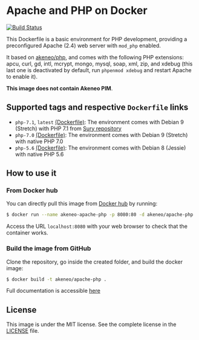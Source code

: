# Apache and PHP on Docker

[![Build Status](https://travis-ci.org/akeneo/Dockerfiles.svg)](https://travis-ci.org/akeneo/Dockerfiles)

This Dockerfile is a basic environment for PHP development, providing a preconfigured Apache (2.4) web server with `mod_php` enabled.

It  based on [akeneo/php](https://hub.docker.com/r/akeneo/php), and comes with the following PHP extensions: apcu, curl, gd, intl, mcrypt, mongo, mysql, soap, xml, zip, and xdebug (this last one is deactivated by default, run `phpenmod xdebug` and restart Apache to enable it).

**This image does not contain Akeneo PIM**.

## Supported tags and respective `Dockerfile` links

- `php-7.1`, `latest` [(Dockerfile)](https://github.com/akeneo/Dockerfiles/blob/master/apache-php/7.1/Dockerfile): The environment comes with Debian 9 (Stretch) with PHP 7.1 from [Sury repository](https://deb.sury.org/)
- `php-7.0` [(Dockerfile)](https://github.com/akeneo/Dockerfiles/blob/master/apache-php/7.0/Dockerfile): The environment comes with Debian 9 (Stretch) with native PHP 7.0
- `php-5.6` [(Dockerfile)](https://github.com/akeneo/Dockerfiles/blob/master/apache-php/5.6/Dockerfile): The environment comes with Debian 8 (Jessie) with native PHP 5.6

## How to use it

### From Docker hub

You can directly pull this image from [Docker hub](https://hub.docker.com/r/akeneo/apache-php/) by running:

```bash
$ docker run --name akeneo-apache-php -p 8080:80 -d akeneo/apache-php
```

Access the URL `localhost:8080` with your web browser to check that the container works.

### Build the image from GitHub

Clone the repository, go inside the created folder, and build the docker image:

```bash
$ docker build -t akeneo/apache-php .
```

Full documentation is accessible [here](https://github.com/akeneo/Dockerfiles#how-to-use-these-images)

## License

This image is under the MIT license. See the complete license in the [LICENSE](https://github.com/akeneo/Dockerfiles/blob/master/LICENSE) file.
